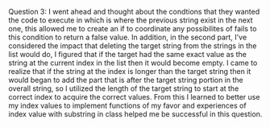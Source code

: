 Question 3: I went ahead and thought about the condtions that they wanted the code to execute in which is where the previous string exist in the next one, this allowed me to create an if to coordinate any possibilites of fails to this condition to return a false value. In addition, in the second part, I've considered the impact that deleting the target string from the strings in the list would do, I figured that if the target had the same exact value as the string at the current index in the list then it would become empty. I came to realize that if the string at the index is longer than the target string then it would began to add the part that is after the target string portion in the overall string, so I utilized the length of the target string to start at the correct index to acquire the correct values. From this I learned to better use my index values to implement functions of my favor and experiences of index value with substring in class helped me be successful in this question.
